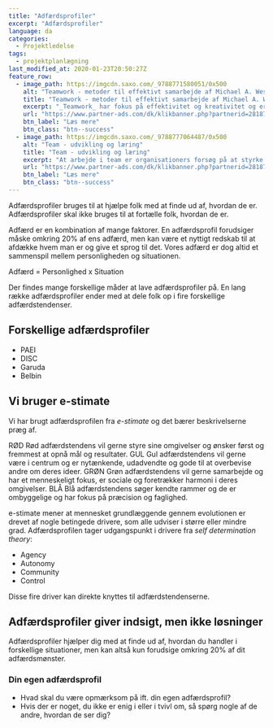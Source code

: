 ```yaml
---
title: "Adfærdsprofiler"
excerpt: "Adfærdsprofiler"
language: da
categories:
  - Projektledelse
tags:
  - projektplanlægning
last_modified_at: 2020-01-23T20:50:27Z
feature_row:
  - image_path: https://imgcdn.saxo.com/_9788771580051/0x500
    alt: "Teamwork - metoder til effektivt samarbejde af Michael A. West"
    title: "Teamwork - metoder til effektivt samarbejde af Michael A. West"
    excerpt: "_Teamwork_ har fokus på effektivitet og kreativitet og er for alle, der på den ene eller anden måde bruger teamwork i deres dagligdag. Bogen er fyldt med praktiske eksempler og teori, der kan hjælpe et team med at opstille mål og opnå dem."
    url: "https://www.partner-ads.com/dk/klikbanner.php?partnerid=28187&bannerid=43264&htmlurl=https://www.saxo.com/dk/teamwork_michael-a-west_haeftet_9788771580051"
    btn_label: "Læs mere"
    btn_class: "btn--success"
  - image_path: https://imgcdn.saxo.com/_9788777064487/0x500
    alt: "Team - udvikling og læring"
    title: "Team - udvikling og læring"
    excerpt: "At arbejde i team er organisationers forsøg på at styrke udvikling af faglige og personlige potentialer og kompetencer. Bogens formål er at give svar på, hvordan udvikling og læring i team kan blive en succes, fx om sporten er en passende metafor til at fremme teamudvikling og læring og forståelse af samarbejde samt om team på arbejdspladsen kan skabe nye fortællinger om medarbejdernes måde at se på samarbejde og gensidig udvikling."
    url: "https://www.partner-ads.com/dk/klikbanner.php?partnerid=28187&bannerid=43264&htmlurl=https://www.saxo.com/dk/team-udvikling-og-laering_morten-bertelsen-red-reinhard-stelter-red_haeftet_9788777064487"
    btn_label: "Læs mere"
    btn_class: "btn--success"
---
```


Adfærdsprofiler bruges til at hjælpe folk med at finde ud af, hvordan de er. Adfærdsprofiler skal ikke bruges til at fortælle folk, hvordan de er.

Adfærd er en kombination af mange faktorer. En adfærdsprofil forudsiger måske omkring 20% af ens adfærd, men kan være et nyttigt redskab til at afdække hvem man er og give et sprog til det. Vores adfærd er dog altid et sammenspil mellem personligheden og situationen.

Adfærd = Personlighed x Situation

Der findes mange forskellige måder at lave adfærdsprofiler på. En lang række adfærdsprofiler ender med at dele folk op i fire forskellige adfærdstendenser.

## Forskellige adfærdsprofiler

- PAEI
- DISC
- Garuda
- Belbin


## Vi bruger e-stimate

Vi har brugt adfærdsprofilen fra *e-stimate* og det bærer beskrivelserne præg af.


RØD
Rød adfærdstendens vil gerne styre sine omgivelser og ønsker først og fremmest at opnå mål og resultater.
GUL
Gul adfærdstendens vil gerne være i centrum og er nytænkende, udadvendte og gode til at overbevise andre om deres ideer.
GRØN
Grøn adfærdstendens vil gerne samarbejde og har et menneskeligt fokus, er sociale og foretrækker harmoni i deres omgivelser.
BLÅ
Blå adfærdstendens søger kendte rammer og de er ombyggelige og har fokus på præcision og faglighed.

e-stimate mener at mennesket grundlæggende gennem evolutionen er drevet af nogle betingede drivere, som alle udviser i større eller mindre grad. Adfærdsprofilen tager udgangspunkt i drivere fra *self determination theory*:

- Agency
- Autonomy
- Community
- Control

Disse fire driver kan direkte knyttes til adfærdstendenserne. 

## Adfærdsprofiler giver indsigt, men ikke løsninger

Adfærdsprofiler hjælper dig med at finde ud af, hvordan du handler i forskellige situationer, men kan altså kun forudsige omkring 20% af dit adfærdsmønster.

### Din egen adfærdsprofil

- Hvad skal du være opmærksom på ift. din egen adfærdsprofil? 
- Hvis der er noget, du ikke er enig i eller i tvivl om, så spørg nogle af de andre, hvordan de ser dig?
